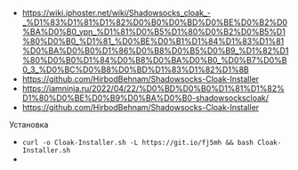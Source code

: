 - https://wiki.iphoster.net/wiki/Shadowsocks_cloak_-_%D1%83%D1%81%D1%82%D0%B0%D0%BD%D0%BE%D0%B2%D0%BA%D0%B0_vpn_%D1%81%D0%B5%D1%80%D0%B2%D0%B5%D1%80%D0%B0_%D1%81_%D0%BE%D0%B1%D1%84%D1%83%D1%81%D0%BA%D0%B0%D1%86%D0%B8%D0%B5%D0%B9_%D1%82%D1%80%D0%B0%D1%84%D0%B8%D0%BA%D0%B0_%D0%B7%D0%B0_3_%D0%BC%D0%B8%D0%BD%D1%83%D1%82%D1%8B
- https://github.com/HirbodBehnam/Shadowsocks-Cloak-Installer
- https://iamninja.ru/2022/04/22/%D0%BD%D0%B0%D1%81%D1%82%D1%80%D0%BE%D0%B9%D0%BA%D0%B0-shadowsockscloak/
- https://github.com/HirbodBehnam/Shadowsocks-Cloak-Installer

Установка
- `curl -o Cloak-Installer.sh -L https://git.io/fj5mh && bash Cloak-Installer.sh`
- 
